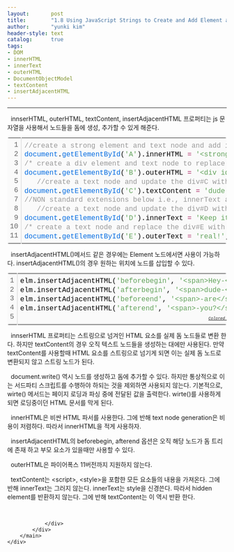 ```yaml
---
layout:       post
title:        "1.8 Using JavaScript Strings to Create and Add Element and Text Nodes to the DOM"
author:       "yunki kim"
header-style: text
catalog:      true
tags: 
- DOM
- innerHTML
- innerText
- outerHTML
- DocumentObjectModel
- textContent
- insertAdjacentHTML
---
```


<head></head>
<body id="tt-body-page" class="">
<div id="wrap" class="wrap-right">
    <div id="container">
        <main class="main ">
            <div class="area-main">
                <div class="area-view">
                    <div class="article-header"></div>
                    <hr>
                    <div class="article-view">
                        <div class="contents_style">
                            <p data-ke-size="size16">&nbsp; innserHTML, outerHTML, textContent, insertAdjacentHTML 프로퍼티는 js 문자열을 사용해서 노드들을 돔에 생성, 추가할 수 있게 해준다.</p>
<div class="colorscripter-code" style="color: #010101; font-family: Consolas, 'Liberation Mono', Menlo, Courier, monospace !important; position: relative !important; overflow: auto;">
<table class="colorscripter-code-table" style="margin: 0; padding: 0; border: none; background-color: #fafafa; border-radius: 4px;" cellspacing="0" cellpadding="0" data-ke-align="alignLeft">
<tbody>
<tr>
<td style="padding: 6px; border-right: 2px solid #e5e5e5;">
<div style="margin: 0; padding: 0; word-break: normal; text-align: right; color: #666; font-family: Consolas, 'Liberation Mono', Menlo, Courier, monospace !important; line-height: 130%;">
<div style="line-height: 130%;">1</div>
<div style="line-height: 130%;">2</div>
<div style="line-height: 130%;">3</div>
<div style="line-height: 130%;">4</div>
<div style="line-height: 130%;">5</div>
<div style="line-height: 130%;">6</div>
<div style="line-height: 130%;">7</div>
<div style="line-height: 130%;">8</div>
<div style="line-height: 130%;">9</div>
<div style="line-height: 130%;">10</div>
<div style="line-height: 130%;">11</div>
</div>
</td>
<td style="padding: 6px 0; text-align: left;">
<div style="margin: 0; padding: 0; color: #010101; font-family: Consolas, 'Liberation Mono', Menlo, Courier, monospace !important; line-height: 130%;">
<div style="padding: 0 6px; white-space: pre; line-height: 130%;"><span style="color: #999999;">//create&nbsp;a&nbsp;strong&nbsp;element&nbsp;and&nbsp;text&nbsp;node&nbsp;and&nbsp;add&nbsp;it&nbsp;to&nbsp;the&nbsp;DOM</span></div>
<div style="padding: 0 6px; white-space: pre; line-height: 130%;"><span style="color: #066de2;">document</span>.<span style="color: #066de2;">getElementById</span>(<span style="color: #63a35c;">'A'</span>).innerHTML&nbsp;<span style="color: #ff3399;"></span><span style="color: #a71d5d;">=</span>&nbsp;<span style="color: #63a35c;">'&lt;strong&gt;Hi&lt;/strong&gt;'</span>;</div>
<div style="padding: 0 6px; white-space: pre; line-height: 130%;"><span style="color: #999999;">/*&nbsp;create&nbsp;a&nbsp;div&nbsp;element&nbsp;and&nbsp;text&nbsp;node&nbsp;to&nbsp;replace&nbsp;&lt;span&nbsp;id="B"&gt;&lt;/div&gt;&nbsp;(notice&nbsp;span#B&nbsp;is&nbsp;replaced)&nbsp;*/</span></div>
<div style="padding: 0 6px; white-space: pre; line-height: 130%;"><span style="color: #066de2;">document</span>.<span style="color: #066de2;">getElementById</span>(<span style="color: #63a35c;">'B'</span>).outerHTML&nbsp;<span style="color: #ff3399;"></span><span style="color: #a71d5d;">=</span>&nbsp;<span style="color: #63a35c;">'&lt;div&nbsp;id="B"&nbsp;class="new"&gt;Whats&nbsp;Shaking&lt;/div&gt;'</span></div>
<div style="padding: 0 6px; white-space: pre; line-height: 130%;">&nbsp;&nbsp;&nbsp;<span style="color: #999999;">//create&nbsp;a&nbsp;text&nbsp;node&nbsp;and&nbsp;update&nbsp;the&nbsp;div#C&nbsp;with&nbsp;the&nbsp;text&nbsp;node</span></div>
<div style="padding: 0 6px; white-space: pre; line-height: 130%;"><span style="color: #066de2;">document</span>.<span style="color: #066de2;">getElementById</span>(<span style="color: #63a35c;">'C'</span>).textContent&nbsp;<span style="color: #ff3399;"></span><span style="color: #a71d5d;">=</span>&nbsp;<span style="color: #63a35c;">'dude'</span>;</div>
<div style="padding: 0 6px; white-space: pre; line-height: 130%;"><span style="color: #999999;">//NON&nbsp;standard&nbsp;extensions&nbsp;below&nbsp;i.e.,&nbsp;innerText&nbsp;and&nbsp;outerText</span></div>
<div style="padding: 0 6px; white-space: pre; line-height: 130%;">&nbsp;&nbsp;&nbsp;<span style="color: #999999;">//create&nbsp;a&nbsp;text&nbsp;node&nbsp;and&nbsp;update&nbsp;the&nbsp;div#D&nbsp;with&nbsp;the&nbsp;text&nbsp;node</span></div>
<div style="padding: 0 6px; white-space: pre; line-height: 130%;"><span style="color: #066de2;">document</span>.<span style="color: #066de2;">getElementById</span>(<span style="color: #63a35c;">'D'</span>).innerText&nbsp;<span style="color: #ff3399;"></span><span style="color: #a71d5d;">=</span>&nbsp;<span style="color: #63a35c;">'Keep&nbsp;it'</span>;</div>
<div style="padding: 0 6px; white-space: pre; line-height: 130%;"><span style="color: #999999;">/*&nbsp;create&nbsp;a&nbsp;text&nbsp;node&nbsp;and&nbsp;replace&nbsp;the&nbsp;div#E&nbsp;with&nbsp;the&nbsp;text&nbsp;node&nbsp;(notice&nbsp;div#E&nbsp;is&nbsp;gone)&nbsp;*/</span></div>
<div style="padding: 0 6px; white-space: pre; line-height: 130%;"><span style="color: #066de2;">document</span>.<span style="color: #066de2;">getElementById</span>(<span style="color: #63a35c;">'E'</span>).outerText&nbsp;<span style="color: #ff3399;"></span><span style="color: #a71d5d;">=</span>&nbsp;<span style="color: #63a35c;">'real!'</span>;</div>
</div>
<div style="text-align: right; margin-top: -13px; margin-right: 5px; font-size: 9px; font-style: italic;"><a style="color: #e5e5e5text-decoration:none;" href="http://colorscripter.com/info#e" target="_blank" rel="noopener">Colored by Color Scripter</a></div>
</td>
<td style="vertical-align: bottom; padding: 0 2px 4px 0;"><a style="text-decoration: none; color: white;" href="http://colorscripter.com/info#e" target="_blank" rel="noopener"><span style="font-size: 9px; word-break: normal; background-color: #e5e5e5; color: white; border-radius: 10px; padding: 1px;">cs</span></a></td>
</tr>
</tbody>
</table>
</div>
<p data-ke-size="size16">&nbsp; insertAdjacentHTML()메서드 같은 경우에는 Element 노드에서면 사용이 가능하다. insertAdjacentHTML()의 경우 원하는 위치에 노드를 삽입할 수 있다.</p>
<div class="colorscripter-code" style="color: #010101; font-family: Consolas, 'Liberation Mono', Menlo, Courier, monospace !important; position: relative !important; overflow: auto;">
<table class="colorscripter-code-table" style="margin: 0; padding: 0; border: none; background-color: #fafafa; border-radius: 4px;" cellspacing="0" cellpadding="0" data-ke-align="alignLeft">
<tbody>
<tr>
<td style="padding: 6px; border-right: 2px solid #e5e5e5;">
<div style="margin: 0; padding: 0; word-break: normal; text-align: right; color: #666; font-family: Consolas, 'Liberation Mono', Menlo, Courier, monospace !important; line-height: 130%;">
<div style="line-height: 130%;">1</div>
<div style="line-height: 130%;">2</div>
<div style="line-height: 130%;">3</div>
<div style="line-height: 130%;">4</div>
<div style="line-height: 130%;">5</div>
</div>
</td>
<td style="padding: 6px 0; text-align: left;">
<div style="margin: 0; padding: 0; color: #010101; font-family: Consolas, 'Liberation Mono', Menlo, Courier, monospace !important; line-height: 130%;">
<div style="padding: 0 6px; white-space: pre; line-height: 130%;">elm.insertAdjacentHTML(<span style="color: #63a35c;">'beforebegin'</span>,&nbsp;<span style="color: #63a35c;">'&lt;span&gt;Hey-&lt;/span&gt;'</span>);</div>
<div style="padding: 0 6px; white-space: pre; line-height: 130%;">elm.insertAdjacentHTML(<span style="color: #63a35c;">'afterbegin'</span>,&nbsp;<span style="color: #63a35c;">'&lt;span&gt;dude-&lt;/span&gt;'</span>);</div>
<div style="padding: 0 6px; white-space: pre; line-height: 130%;">elm.insertAdjacentHTML(<span style="color: #63a35c;">'beforeend'</span>,&nbsp;<span style="color: #63a35c;">'&lt;span&gt;-are&lt;/span&gt;'</span>);</div>
<div style="padding: 0 6px; white-space: pre; line-height: 130%;">elm.insertAdjacentHTML(<span style="color: #63a35c;">'afterend'</span>,&nbsp;<span style="color: #63a35c;">'&lt;span&gt;-you?&lt;/span&gt;'</span>);</div>
<div style="padding: 0 6px; white-space: pre; line-height: 130%;">&nbsp;</div>
</div>
<div style="text-align: right; margin-top: -13px; margin-right: 5px; font-size: 9px; font-style: italic;"><a style="color: #e5e5e5text-decoration:none;" href="http://colorscripter.com/info#e" target="_blank" rel="noopener">Colored by Color Scripter</a></div>
</td>
<td style="vertical-align: bottom; padding: 0 2px 4px 0;"><a style="text-decoration: none; color: white;" href="http://colorscripter.com/info#e" target="_blank" rel="noopener"><span style="font-size: 9px; word-break: normal; background-color: #e5e5e5; color: white; border-radius: 10px; padding: 1px;">cs</span></a></td>
</tr>
</tbody>
</table>
</div>
<p data-ke-size="size16">&nbsp; innserHTML 프로퍼티는 스트링으로 넘겨인 HTML 요소를 실제 돔 노드들로 변환 한다. 하지만 textContent의 경우 오직 텍스트 노드들을 생성하는 대에만 사용된다. 만약 textContent를 사용할때 HTML 요소를 스트링으로 넘기게 되면 이는 실제 돔 노드로 변환되지 않고 스트링 노드가 된다.</p>
<p data-ke-size="size16">&nbsp; document.write() 역시 노드를 생성하고 돔에 추가할 수 있다. 하지만 통상적으로 이는 서드파티 스크립트를 수행하야 하되는 것을 제외하면 사용되지 않는다. 기본적으로, wirte() 메서드는 페이지 로딩과 파싱 중에 전달된 값을 출력한다. wirte()를 사용하게 되면 로딩중이던 HTML 문서를 막게 된다.</p>
<p data-ke-size="size16">&nbsp; innerHTML은 비싼 HTML 파서를 사용한다. 그에 반해 text node generation은 비용이 저렴하다. 따라서 innerHTML을 적게 사용하자.</p>
<p data-ke-size="size16">&nbsp; insertAdjacentHTML의 beforebegin, afterend 옵션은 오직 해당 노드가 돔 트리에 존재 하고 부모 요소가 있을때만 사용할 수 있다.</p>
<p data-ke-size="size16">&nbsp; outerHTML은 파이어폭스 11버전까지 지원하지 않는다.</p>
<p data-ke-size="size16">&nbsp; textContent는 &lt;script&gt;, &lt;style&gt;을 포함한 모든 요소들의 내용을 가져온다. 그에 반해 innerText는 그러지 않는다. innerText는 style을 신경쓴다. 따라서 hidden element를 반환하지 않는다. 그에 반해 textContent는 이 역시 반환 한다.</p>
                        </div>
                        <br>
                        <div class="tags"></div>
                    </div>
                    
                </div>
            </div>
        </main>
    </div>
</div>


</body>